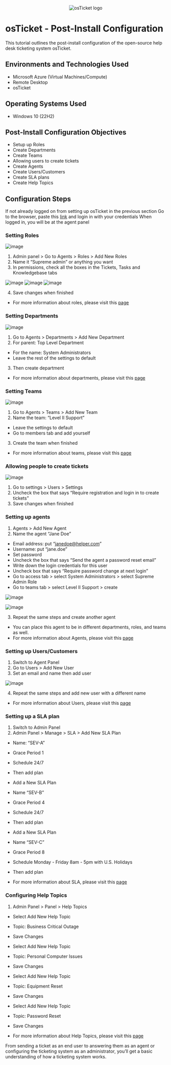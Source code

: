 <p align="center">
<img src="https://i.imgur.com/Clzj7Xs.png" alt="osTicket logo"/>
</p>

<h1>osTicket - Post-Install Configuration</h1>
This tutorial outlines the post-install configuration of the open-source help desk ticketing system osTicket.<br />




<h2>Environments and Technologies Used</h2>

- Microsoft Azure (Virtual Machines/Compute)
- Remote Desktop
- osTicket

<h2>Operating Systems Used </h2>

- Windows 10</b> (22H2)

<h2>Post-Install Configuration Objectives</h2>

- Setup up Roles
- Create Departments
- Create Teams
- Allowing users to create tickets
- Create Agents
- Create Users/Customers
- Create SLA plans
- Create Help Topics

<h2>Configuration Steps</h2>

If not already logged on from setting up osTicket in the previous section 
Go to the browser, paste this [link](http://localhost/osTicket/scp/login.php) and login in with your credentials 
When logged in, you will be at the agent panel 

### Setting Roles 

![image](https://github.com/adrianbautista0/post-install-config/assets/142345957/2caf34c7-9c66-4fb8-a1e5-eccfb9ce8bb7)


1. Admin panel > Go to Agents > Roles > Add New Roles
2. Name it “Supreme admin” or anything you want 
3. In permissions, check all the boxes in the Tickets, Tasks and Knowledgebase tabs 

![image](https://github.com/adrianbautista0/post-install-config/assets/142345957/f08eaf3c-2caf-4a9c-af94-328c4a663058)
![image](https://github.com/adrianbautista0/post-install-config/assets/142345957/3321a0d2-f6c7-4851-8ebf-3916c803c2d0)
![image](https://github.com/adrianbautista0/post-install-config/assets/142345957/4c8d277e-c3b2-48ef-b341-81022d324137)




4. Save changes when finished 
- For more information about roles, please visit this [page](https://docs.osticket.com/en/latest/Admin/Agents/Roles.html)

### Setting Departments  

![image](https://github.com/adrianbautista0/post-install-config/assets/142345957/003f1004-efa5-48bc-add5-14c825d8ca77)


1. Go to Agents > Departments > Add New Department 
2. For parent: Top Level Department 
- For the name: System Administrators 
- Leave the rest of the settings to default 
3. Then create department
- For more information about departments, please visit this [page](https://docs.osticket.com/en/latest/Admin/Agents/Departments.html)

### Setting Teams 

![image](https://github.com/adrianbautista0/post-install-config/assets/142345957/a122aa76-a46a-4ede-8555-2ab3b7b1427b)


1. Go to Agents > Teams > Add New Team 
2. Name the team: “Level II Support” 
- Leave the settings to default 
- Go to members tab and add yourself 
3. Create the team when finished
- For more information about teams, please visit this [page](https://docs.osticket.com/en/latest/Admin/Agents/Teams.html)

### Allowing people to create tickets 

![image](https://github.com/adrianbautista0/post-install-config/assets/142345957/6f74be62-ac6d-46d5-be9d-f16684633493)


1. Go to settings > Users > Settings 
2. Uncheck the box that says “Require registration and login in to create tickets” 
3. Save changes when finished 


### Setting up agents 
1. Agents > Add New Agent 
2. Name the agent “Jane Doe”
- Email address: put “janedoe@helper.com”
- Username: put “jane.doe”
- Set password 
- Uncheck the box that says “Send the agent a password reset email” 
- Write down the login credentials for this user 
- Uncheck box that says “Require password change at next login”
- Go to access tab > select System Administrators > select Supreme Admin Role 
- Go to teams tab > select Level II Support > create 

![image](https://github.com/adrianbautista0/post-install-config/assets/142345957/d91d5cbe-94d9-4983-b641-55303b04bc81)

![image](https://github.com/adrianbautista0/post-install-config/assets/142345957/e0744d19-499d-4ceb-8343-d4706568f508)


3. Repeat the same steps and create another agent 
- You can place this agent to be in different departments, roles, and teams as well. 
- For more information about Agents, please visit this [page](https://docs.osticket.com/en/latest/Admin/Agents/Agents.html)



### Setting up Users/Customers 
1. Switch to Agent Panel 
2. Go to Users > Add New User
3. Set an email and name then add user 

![image](https://github.com/adrianbautista0/post-install-config/assets/142345957/0ed4e550-fc6a-48f4-a9b8-e3dabcf5a3cf)


4. Repeat the same steps and add new user with a different name
- For more information about Users, please visit this [page](https://docs.osticket.com/en/latest/Agent/Users/User%20Directory.html) 

### Setting up a SLA plan
1. Switch to Admin Panel 
2. Admin Panel > Manage > SLA > Add New SLA Plan 
- Name: “SEV-A”
- Grace Period 1
- Schedule 24/7
- Then add plan

- Add a New SLA Plan
- Name “SEV-B”
- Grace Period 4 
- Schedule 24/7
- Then add plan

- Add a New SLA Plan
- Name “SEV-C”
- Grace Period 8 
- Schedule Monday - Friday 8am - 5pm with U.S. Holidays 
- Then add plan
- For more information about SLA, please visit this [page](https://docs.osticket.com/en/latest/Admin/Manage/SLA%20Plans.html) 

### Configuring Help Topics 
1. Admin Panel > Panel > Help Topics 
- Select Add New Help Topic 
- Topic: Business Critical Outage 
- Save Changes 


- Select Add New Help Topic 
- Topic: Personal Computer Issues 
- Save Changes 


- Select Add New Help Topic 
- Topic: Equipment Reset 
- Save Changes 


- Select Add New Help Topic 
- Topic: Password Reset
- Save Changes 

- For more information about Help Topics, please visit this [page](https://docs.osticket.com/en/latest/Admin/Manage/Help%20Topic.html) 

From sending a ticket as an end user to answering them as an agent or configuring the ticketing system as an administrator, you’ll get a basic understanding of how a ticketing system works.

